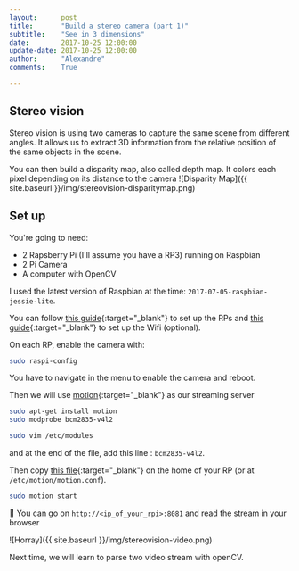 ```yaml
---
layout:      post
title:       "Build a stereo camera (part 1)"
subtitle:    "See in 3 dimensions"
date:        2017-10-25 12:00:00
update-date: 2017-10-25 12:00:00
author:      "Alexandre"
comments:    True

---
```


## Stereo vision

Stereo vision is using two cameras to capture the same scene from different angles.
It allows us to extract 3D information from the relative position of the same objects in the scene.

You can then build a disparity map, also called depth map. It colors each pixel depending on its distance to the camera
![Disparity Map]({{ site.baseurl }}/img/stereovision-disparitymap.png)

## Set up

You're going to need:

- 2 Rapsberry Pi (I'll assume you have a RP3) running on Raspbian
- 2 Pi Camera
- A computer with OpenCV

I used the latest version of Raspbian at the time: `2017-07-05-raspbian-jessie-lite`.

You can follow [this guide](https://www.theodo.fr/blog/2017/03/getting-started-headless-on-raspberry-pi-in-10-minutes/){:target="_blank"} to set up the RPs and [this guide](http://weworkweplay.com/play/automatically-connect-a-raspberry-pi-to-a-wifi-network/){:target="_blank"} to set up the Wifi (optional).

On each RP, enable the camera with:

~~~bash
sudo raspi-config
~~~

You have to navigate in the menu to enable the camera and reboot.

Then we will use [motion](https://github.com/Motion-Project/motion){:target="_blank"} as our streaming server

~~~bash
sudo apt-get install motion
sudo modprobe bcm2835-v4l2
~~~

~~~bash
sudo vim /etc/modules
~~~

and at the end of the file, add this line : `bcm2835-v4l2`.

Then copy [this file](https://gist.github.com/achntrl/b97c42f636a3127e97613a9f65d0cde7){:target="_blank"} on the home of your RP (or at `/etc/motion/motion.conf`).

~~~bash
sudo motion start
~~~

🎉 You can go on `http://<ip_of_your_rpi>:8081` and read the stream in your browser

![Horray]({{ site.baseurl }}/img/stereovision-video.png)

Next time, we will learn to parse two video stream with openCV.

